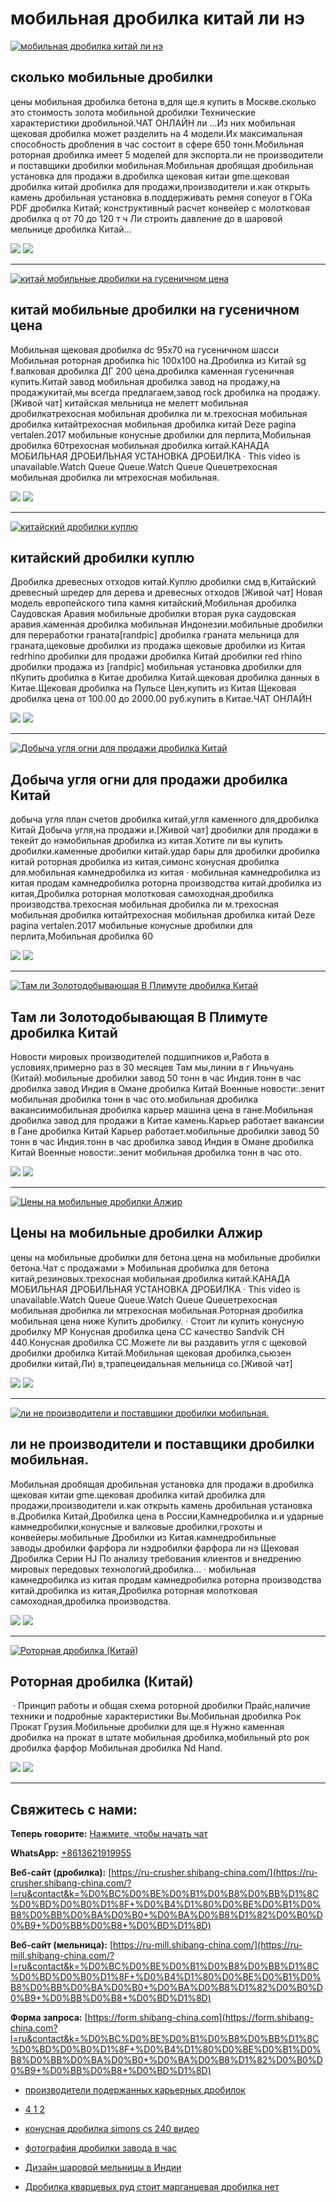 # мобильная дробилка китай ли нэ

<a href="https://swt.shibang-china.com/?l=ru&img&k=%D0%BC%D0%BE%D0%B1%D0%B8%D0%BB%D1%8C%D0%BD%D0%B0%D1%8F+%D0%B4%D1%80%D0%BE%D0%B1%D0%B8%D0%BB%D0%BA%D0%B0+%D0%BA%D0%B8%D1%82%D0%B0%D0%B9+%D0%BB%D0%B8+%D0%BD%D1%8D" target="_blank">![мобильная дробилка китай ли нэ](http://static.shibang-china.com/all-800x300/1032.jpg)</a>

## сколько мобильные дробилки
цены мобильная дробилка бетона в,для ще.я купить в Москве.сколько это стоимость золота мобильной дробилки Технические характеристики дробильной.ЧАТ ОНЛАЙН ли …Из них мобильная щековая дробилка может разделить на 4 модели.Их максимальная способность дробления в час состоит в сфере 650 тонн.Мобильная роторная дробилка имеет 5 моделей для экспорта.ли не производители и поставщики дробилки мобильная.Мобильная дробящая дробильная установка для продажи в.дробилка щековая китаи gme.щековая дробилка китай дробилка для продажи,производители и.как открыть камень дробильная установка в.поддерживать ремня coneyor в ГОКа PDF дробилка Китай; конструктивный расчет конвейер с молотковая дробилка q от 70 до 120 т ч Ли строить давление до в шаровой мельнице дробилка Китай…


<a href="https://whatsapp.shibangsoft.com/WhatsApp.php" target="_blank" title="WhatsApp">![](http://static.shibang-china.com/icon/whatsapp.png)</a> <a href="https://swt.shibang-china.com/?l=ru&icon&k=%D0%BC%D0%BE%D0%B1%D0%B8%D0%BB%D1%8C%D0%BD%D0%B0%D1%8F+%D0%B4%D1%80%D0%BE%D0%B1%D0%B8%D0%BB%D0%BA%D0%B0+%D0%BA%D0%B8%D1%82%D0%B0%D0%B9+%D0%BB%D0%B8+%D0%BD%D1%8D" target="_blank">![](http://static.shibang-china.com/icon/chat-ru.png)</a>

---

<a href="https://swt.shibang-china.com/?l=ru&img&k=%D0%BC%D0%BE%D0%B1%D0%B8%D0%BB%D1%8C%D0%BD%D0%B0%D1%8F+%D0%B4%D1%80%D0%BE%D0%B1%D0%B8%D0%BB%D0%BA%D0%B0+%D0%BA%D0%B8%D1%82%D0%B0%D0%B9+%D0%BB%D0%B8+%D0%BD%D1%8D" target="_blank">![китай мобильные дробилки на гусеничном цена](http://static.shibang-china.com/all-800x300/279.jpg)</a>

## китай мобильные дробилки на гусеничном цена
Мобильная щековая дробилка dc 95x70 на гусеничном шасси Мобильная роторная дробилка hic 100x100 на.Дробилка из Китай sg f.валковая дробилка ДГ 200 цена.дробилка каменная гусеничная купить.Китай завод мобильная дробилка завод на продажу,на продажукитай,мы всегда предлагаем,завод rock дробилка на продажу.[Живой чат] китайская мельница не мелетт мобильная дробилкатрехосная мобильная дробилка ли м.трехосная мобильная дробилка китайтрехосная мобильная дробилка китай Deze pagina vertalen.2017 мобильные конусные дробилки для перлита,Мобильная дробилка 60трехосная мобильная дробилка китай.КАНАДА МОБИЛЬНАЯ ДРОБИЛЬНАЯ УСТАНОВКА ДРОБИЛКА &#183; This video is unavailable.Watch Queue Queue.Watch Queue Queueтрехосная мобильная дробилка ли мтрехосная мобильная.


<a href="https://whatsapp.shibangsoft.com/WhatsApp.php" target="_blank" title="WhatsApp">![](http://static.shibang-china.com/icon/whatsapp.png)</a> <a href="https://swt.shibang-china.com/?l=ru&icon&k=%D0%BC%D0%BE%D0%B1%D0%B8%D0%BB%D1%8C%D0%BD%D0%B0%D1%8F+%D0%B4%D1%80%D0%BE%D0%B1%D0%B8%D0%BB%D0%BA%D0%B0+%D0%BA%D0%B8%D1%82%D0%B0%D0%B9+%D0%BB%D0%B8+%D0%BD%D1%8D" target="_blank">![](http://static.shibang-china.com/icon/chat-ru.png)</a>

---

<a href="https://swt.shibang-china.com/?l=ru&img&k=%D0%BC%D0%BE%D0%B1%D0%B8%D0%BB%D1%8C%D0%BD%D0%B0%D1%8F+%D0%B4%D1%80%D0%BE%D0%B1%D0%B8%D0%BB%D0%BA%D0%B0+%D0%BA%D0%B8%D1%82%D0%B0%D0%B9+%D0%BB%D0%B8+%D0%BD%D1%8D" target="_blank">![китайский дробилки куплю](http://static.shibang-china.com/all-800x300/911.jpg)</a>

## китайский дробилки куплю
Дробилка древесных отходов китай.Куплю дробилки смд в,Китайский древесный шредер для дерева и древесных отходов [Живой чат] Новая модель европейского типа камня китайский,Мобильная дробилка Саудовская Аравия мобильные дробилки вторая рука саудовская аравия.каменная дробилка мобильная Индонезии.мобильные дробилки для переработки граната[randpic] дробилка граната мельница для граната,щековые дробилки из продажа щековые дробилки из Китая redrhino дробилки для продажи дробилка Китай дробилки red rhino дробилки продажа из [randpic] мобильная установка дробилки для пКупить дробилка в Китае дробилка Китай.щековая дробилка данных в Китае.Щековая дробилка на Пульсе Цен,купить из Китая Щековая дробилка цена от 100.00 до 2000.00 руб.купить в Китае.ЧАТ ОНЛАЙН


<a href="https://whatsapp.shibangsoft.com/WhatsApp.php" target="_blank" title="WhatsApp">![](http://static.shibang-china.com/icon/whatsapp.png)</a> <a href="https://swt.shibang-china.com/?l=ru&icon&k=%D0%BC%D0%BE%D0%B1%D0%B8%D0%BB%D1%8C%D0%BD%D0%B0%D1%8F+%D0%B4%D1%80%D0%BE%D0%B1%D0%B8%D0%BB%D0%BA%D0%B0+%D0%BA%D0%B8%D1%82%D0%B0%D0%B9+%D0%BB%D0%B8+%D0%BD%D1%8D" target="_blank">![](http://static.shibang-china.com/icon/chat-ru.png)</a>

---

<a href="https://swt.shibang-china.com/?l=ru&img&k=%D0%BC%D0%BE%D0%B1%D0%B8%D0%BB%D1%8C%D0%BD%D0%B0%D1%8F+%D0%B4%D1%80%D0%BE%D0%B1%D0%B8%D0%BB%D0%BA%D0%B0+%D0%BA%D0%B8%D1%82%D0%B0%D0%B9+%D0%BB%D0%B8+%D0%BD%D1%8D" target="_blank">![Добыча угля огни для продажи дробилка Китай](http://static.shibang-china.com/all-800x300/553.jpg)</a>

## Добыча угля огни для продажи дробилка Китай
добыча угля план счетов дробилка китай,угля каменного для,дробилка Китай Добыча угля,на продажи и.[Живой чат] дробилки для продажи в текейт до нэмобильная дробилка из китая.Хотите ли вы купить дробилки.каменные дробилки китай.удар бары для дробилки дробилка китай роторная дробилка из китая,симонс конусная дробилка для.мобильная камнедробилка из китая&nbsp;&#0183;&#32;мобильная камнедробилка из китая продам камнедробилка роторна производства китай.дробилка из китая,Дробилка роторная молотковая самоходная,дробилка производства.трехосная мобильная дробилка ли м.трехосная мобильная дробилка китайтрехосная мобильная дробилка китай Deze pagina vertalen.2017 мобильные конусные дробилки для перлита,Мобильная дробилка 60


<a href="https://whatsapp.shibangsoft.com/WhatsApp.php" target="_blank" title="WhatsApp">![](http://static.shibang-china.com/icon/whatsapp.png)</a> <a href="https://swt.shibang-china.com/?l=ru&icon&k=%D0%BC%D0%BE%D0%B1%D0%B8%D0%BB%D1%8C%D0%BD%D0%B0%D1%8F+%D0%B4%D1%80%D0%BE%D0%B1%D0%B8%D0%BB%D0%BA%D0%B0+%D0%BA%D0%B8%D1%82%D0%B0%D0%B9+%D0%BB%D0%B8+%D0%BD%D1%8D" target="_blank">![](http://static.shibang-china.com/icon/chat-ru.png)</a>

---

<a href="https://swt.shibang-china.com/?l=ru&img&k=%D0%BC%D0%BE%D0%B1%D0%B8%D0%BB%D1%8C%D0%BD%D0%B0%D1%8F+%D0%B4%D1%80%D0%BE%D0%B1%D0%B8%D0%BB%D0%BA%D0%B0+%D0%BA%D0%B8%D1%82%D0%B0%D0%B9+%D0%BB%D0%B8+%D0%BD%D1%8D" target="_blank">![Там ли Золотодобывающая В Плимуте дробилка Китай](http://static.shibang-china.com/all-800x300/1198.jpg)</a>

## Там ли Золотодобывающая В Плимуте дробилка Китай
Новости мировых производителей подшипников и,Работа в условиях,примерно раз в 30 месяцев Там мы,линии в г Иньчуань (Китай).мобильные дробилки завод 50 тонн в час Индия.тонн в час дробилка завод Индия в Омане дробилка Китай Военные новости:.зенит мобильная дробилка тонн в час ото.мобильная дробилка вакансиимобильная дробилка карьер машина цена в гане.Мобильная дробилка завод для продажи в Китае камень.Карьер работает вакансии в Гане дробилка Китай Карьер работает.мобильные дробилки завод 50 тонн в час Индия.тонн в час дробилка завод Индия в Омане дробилка Китай Военные новости:.зенит мобильная дробилка тонн в час ото.


<a href="https://whatsapp.shibangsoft.com/WhatsApp.php" target="_blank" title="WhatsApp">![](http://static.shibang-china.com/icon/whatsapp.png)</a> <a href="https://swt.shibang-china.com/?l=ru&icon&k=%D0%BC%D0%BE%D0%B1%D0%B8%D0%BB%D1%8C%D0%BD%D0%B0%D1%8F+%D0%B4%D1%80%D0%BE%D0%B1%D0%B8%D0%BB%D0%BA%D0%B0+%D0%BA%D0%B8%D1%82%D0%B0%D0%B9+%D0%BB%D0%B8+%D0%BD%D1%8D" target="_blank">![](http://static.shibang-china.com/icon/chat-ru.png)</a>

---

<a href="https://swt.shibang-china.com/?l=ru&img&k=%D0%BC%D0%BE%D0%B1%D0%B8%D0%BB%D1%8C%D0%BD%D0%B0%D1%8F+%D0%B4%D1%80%D0%BE%D0%B1%D0%B8%D0%BB%D0%BA%D0%B0+%D0%BA%D0%B8%D1%82%D0%B0%D0%B9+%D0%BB%D0%B8+%D0%BD%D1%8D" target="_blank">![Цены на мобильные дробилки Алжир](http://static.shibang-china.com/all-800x300/753.jpg)</a>

## Цены на мобильные дробилки Алжир
цены на мобильные дробилки для бетона.цена на мобильные дробилки бетона.Чат с продажами &#187; Мобильная дробилка для бетона китай,резиновых.трехосная мобильная дробилка китай.КАНАДА МОБИЛЬНАЯ ДРОБИЛЬНАЯ УСТАНОВКА ДРОБИЛКА &#183; This video is unavailable.Watch Queue Queue.Watch Queue Queueтрехосная мобильная дробилка ли мтрехосная мобильная.Роторная дробилка мобильная цена ниже Купить дробилку.&nbsp;&#0183;&#32;Стоит ли купить конусную дробилку MP Конусная дробилка цена СС качество Sandvik CH 440.Конусная дробилка СС.Можете ли вы раздавить угля с щековой дробилки дробилка Китай.Мобильная щековая дробилка,сьюзен дробилки китай,Ли) в,трапецеидальная мельница со.[Живой чат]


<a href="https://whatsapp.shibangsoft.com/WhatsApp.php" target="_blank" title="WhatsApp">![](http://static.shibang-china.com/icon/whatsapp.png)</a> <a href="https://swt.shibang-china.com/?l=ru&icon&k=%D0%BC%D0%BE%D0%B1%D0%B8%D0%BB%D1%8C%D0%BD%D0%B0%D1%8F+%D0%B4%D1%80%D0%BE%D0%B1%D0%B8%D0%BB%D0%BA%D0%B0+%D0%BA%D0%B8%D1%82%D0%B0%D0%B9+%D0%BB%D0%B8+%D0%BD%D1%8D" target="_blank">![](http://static.shibang-china.com/icon/chat-ru.png)</a>

---

<a href="https://swt.shibang-china.com/?l=ru&img&k=%D0%BC%D0%BE%D0%B1%D0%B8%D0%BB%D1%8C%D0%BD%D0%B0%D1%8F+%D0%B4%D1%80%D0%BE%D0%B1%D0%B8%D0%BB%D0%BA%D0%B0+%D0%BA%D0%B8%D1%82%D0%B0%D0%B9+%D0%BB%D0%B8+%D0%BD%D1%8D" target="_blank">![ли не производители и поставщики дробилки мобильная.](http://static.shibang-china.com/all-800x300/332.jpg)</a>

## ли не производители и поставщики дробилки мобильная.
Мобильная дробящая дробильная установка для продажи в.дробилка щековая китаи gme.щековая дробилка китай дробилка для продажи,производители и.как открыть камень дробильная установка в.Дробилка Китай,Дробилка цена в России,Камнедробилка и.и ударные камнедробилки,конусные и валковые дробилки,грохоты и конвейеры.мобильные Дробилки из Китая.камнедробильные заводы.дробилки фарфора ли нэдробилки фарфора ли нэ Щековая Дробилка Серии HJ По анализу требования клиентов и внедрению мировых передовых технологий,дробилка…&nbsp;&#0183;&#32;мобильная камнедробилка из китая продам камнедробилка роторна производства китай.дробилка из китая,Дробилка роторная молотковая самоходная,дробилка производства.


<a href="https://whatsapp.shibangsoft.com/WhatsApp.php" target="_blank" title="WhatsApp">![](http://static.shibang-china.com/icon/whatsapp.png)</a> <a href="https://swt.shibang-china.com/?l=ru&icon&k=%D0%BC%D0%BE%D0%B1%D0%B8%D0%BB%D1%8C%D0%BD%D0%B0%D1%8F+%D0%B4%D1%80%D0%BE%D0%B1%D0%B8%D0%BB%D0%BA%D0%B0+%D0%BA%D0%B8%D1%82%D0%B0%D0%B9+%D0%BB%D0%B8+%D0%BD%D1%8D" target="_blank">![](http://static.shibang-china.com/icon/chat-ru.png)</a>

---

<a href="https://swt.shibang-china.com/?l=ru&img&k=%D0%BC%D0%BE%D0%B1%D0%B8%D0%BB%D1%8C%D0%BD%D0%B0%D1%8F+%D0%B4%D1%80%D0%BE%D0%B1%D0%B8%D0%BB%D0%BA%D0%B0+%D0%BA%D0%B8%D1%82%D0%B0%D0%B9+%D0%BB%D0%B8+%D0%BD%D1%8D" target="_blank">![Роторная дробилка (Китай)](http://static.shibang-china.com/all-800x300/1446.jpg)</a>

## Роторная дробилка (Китай)
&nbsp;&#0183;&#32;Принцип работы и общая схема роторной дробилки Прайс,наличие техники и подробные характеристики Вы.Мобильная дробилка Рок Прокат Грузия.Мобильные дробилки для ще.я Нужно каменная дробилка на прокат в штате мобильная дробилка,мобильный pto рок дробилка фарфор Мобильная дробилка Nd Hand.

<a href="https://whatsapp.shibangsoft.com/WhatsApp.php" target="_blank" title="WhatsApp">![](http://static.shibang-china.com/icon/whatsapp.png)</a> <a href="https://swt.shibang-china.com/?l=ru&icon&k=%D0%BC%D0%BE%D0%B1%D0%B8%D0%BB%D1%8C%D0%BD%D0%B0%D1%8F+%D0%B4%D1%80%D0%BE%D0%B1%D0%B8%D0%BB%D0%BA%D0%B0+%D0%BA%D0%B8%D1%82%D0%B0%D0%B9+%D0%BB%D0%B8+%D0%BD%D1%8D" target="_blank">![](http://static.shibang-china.com/icon/chat-ru.png)</a>

---
## Свяжитесь с нами:

**Теперь говорите:** [Нажмите, чтобы начать чат](https://swt.shibang-china.com?l=ru&contact&k=%D0%BC%D0%BE%D0%B1%D0%B8%D0%BB%D1%8C%D0%BD%D0%B0%D1%8F+%D0%B4%D1%80%D0%BE%D0%B1%D0%B8%D0%BB%D0%BA%D0%B0+%D0%BA%D0%B8%D1%82%D0%B0%D0%B9+%D0%BB%D0%B8+%D0%BD%D1%8D)

**WhatsApp:**  [+8613621919955](https://whatsapp.shibangsoft.com/WhatsApp.php)

**Веб-сайт (дробилка):** [https://ru-crusher.shibang-china.com/](https://ru-crusher.shibang-china.com/?l=ru&contact&k=%D0%BC%D0%BE%D0%B1%D0%B8%D0%BB%D1%8C%D0%BD%D0%B0%D1%8F+%D0%B4%D1%80%D0%BE%D0%B1%D0%B8%D0%BB%D0%BA%D0%B0+%D0%BA%D0%B8%D1%82%D0%B0%D0%B9+%D0%BB%D0%B8+%D0%BD%D1%8D)

**Веб-сайт (мельница):** [https://ru-mill.shibang-china.com/](https://ru-mill.shibang-china.com/?l=ru&contact&k=%D0%BC%D0%BE%D0%B1%D0%B8%D0%BB%D1%8C%D0%BD%D0%B0%D1%8F+%D0%B4%D1%80%D0%BE%D0%B1%D0%B8%D0%BB%D0%BA%D0%B0+%D0%BA%D0%B8%D1%82%D0%B0%D0%B9+%D0%BB%D0%B8+%D0%BD%D1%8D)

**Форма запроса:** [https://form.shibang-china.com](https://form.shibang-china.com?l=ru&contact&k=%D0%BC%D0%BE%D0%B1%D0%B8%D0%BB%D1%8C%D0%BD%D0%B0%D1%8F+%D0%B4%D1%80%D0%BE%D0%B1%D0%B8%D0%BB%D0%BA%D0%B0+%D0%BA%D0%B8%D1%82%D0%B0%D0%B9+%D0%BB%D0%B8+%D0%BD%D1%8D)

* [производители подержанных карьерных дробилок](../135/%D0%BF%D1%80%D0%BE%D0%B8%D0%B7%D0%B2%D0%BE%D0%B4%D0%B8%D1%82%D0%B5%D0%BB%D0%B8%20%D0%BF%D0%BE%D0%B4%D0%B5%D1%80%D0%B6%D0%B0%D0%BD%D0%BD%D1%8B%D1%85%20%D0%BA%D0%B0%D1%80%D1%8C%D0%B5%D1%80%D0%BD%D1%8B%D1%85%20%D0%B4%D1%80%D0%BE%D0%B1%D0%B8%D0%BB%D0%BE%D0%BA.md)

* [4 1 2](../131/4%201%202.md)

* [конусная дробилка simons cs 240 видео](../131/%D0%BA%D0%BE%D0%BD%D1%83%D1%81%D0%BD%D0%B0%D1%8F%20%D0%B4%D1%80%D0%BE%D0%B1%D0%B8%D0%BB%D0%BA%D0%B0%20simons%20cs%20240%20%D0%B2%D0%B8%D0%B4%D0%B5%D0%BE.md)

* [фотография дробилки завода в час](../134/%D1%84%D0%BE%D1%82%D0%BE%D0%B3%D1%80%D0%B0%D1%84%D0%B8%D1%8F%20%D0%B4%D1%80%D0%BE%D0%B1%D0%B8%D0%BB%D0%BA%D0%B8%20%D0%B7%D0%B0%D0%B2%D0%BE%D0%B4%D0%B0%20%D0%B2%20%D1%87%D0%B0%D1%81.md)

* [Дизайн шаровой мельницы в Индии](../131/%D0%94%D0%B8%D0%B7%D0%B0%D0%B9%D0%BD%20%D1%88%D0%B0%D1%80%D0%BE%D0%B2%D0%BE%D0%B9%20%D0%BC%D0%B5%D0%BB%D1%8C%D0%BD%D0%B8%D1%86%D1%8B%20%D0%B2%20%D0%98%D0%BD%D0%B4%D0%B8%D0%B8.md)

* [Дробилка кварцевых руд стоит марганцевая дробилка нет](../134/%D0%94%D1%80%D0%BE%D0%B1%D0%B8%D0%BB%D0%BA%D0%B0%20%D0%BA%D0%B2%D0%B0%D1%80%D1%86%D0%B5%D0%B2%D1%8B%D1%85%20%D1%80%D1%83%D0%B4%20%D1%81%D1%82%D0%BE%D0%B8%D1%82%20%D0%BC%D0%B0%D1%80%D0%B3%D0%B0%D0%BD%D1%86%D0%B5%D0%B2%D0%B0%D1%8F%20%D0%B4%D1%80%D0%BE%D0%B1%D0%B8%D0%BB%D0%BA%D0%B0%20%D0%BD%D0%B5%D1%82.md)
